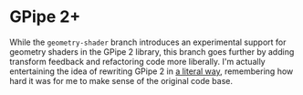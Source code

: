 # GPipe 2+

While the `geometry-shader` branch introduces an experimental support for geometry shaders in the GPipe 2 library,
this branch goes further by adding transform feedback and refactoring code more liberally.
I'm actually entertaining the idea of rewriting GPipe 2 in [a literal way](https://wiki.haskell.org/Literate_programming),
remembering how hard it was for me to make sense of the original code base.

